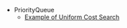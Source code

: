 - PriorityQueue
  - [Example of Uniform Cost Search](https://leetcode.com/problems/minimum-path-sum/discuss/723323/BFS)